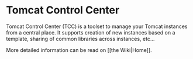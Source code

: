Tomcat Control Center
=====================

Tomcat Control Center (TCC) is a toolset to manage your Tomcat instances from a central place. It supports creation of new instances based on a template, sharing of common libraries across instances, etc...

More detailed information can be read on [[the Wiki|Home]].
